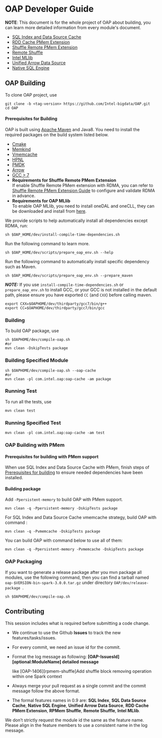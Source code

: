 # OAP Developer Guide

**NOTE**: This document is for the whole project of OAP about building, you can learn more detailed information from every module's  document.
* [SQL Index and Data Source Cache](../oap-cache/oap/docs/Developer-Guide.md)
* [RDD Cache PMem Extension](../oap-spark/README.md#compiling)
* [Shuffle Remote PMem Extension](../oap-shuffle/RPMem-shuffle/README.md#5-install-dependencies-for-shuffle-remote-pmem-extension)
* [Remote Shuffle](../oap-shuffle/remote-shuffle/README.md#build-and-deploy)
* [Intel MLlib](../oap-mllib/README.md)
* [Unified Arrow Data Source](../oap-data-source/arrow/README.md)
* [Native SQL Engine](../oap-native-sql/README.md)
## OAP Building

To clone OAP project, use
```shell script
git clone -b <tag-version> https://github.com/Intel-bigdata/OAP.git
cd OAP
```

#### Prerequisites for Building
OAP is built using [Apache Maven](http://maven.apache.org/) and Java8. You need to install the required packages on the build system listed below. 

- [Cmake](https://help.directadmin.com/item.php?id=494)
- [Memkind](https://github.com/memkind/memkind/tree/v1.10.1-rc2)
- [Vmemcache](https://github.com/pmem/vmemcache)
- [HPNL](https://github.com/Intel-bigdata/HPNL)
- [PMDK](https://github.com/pmem/pmdk)  
- [Arrow](https://github.com/Intel-bigdata/arrow)
- [GCC > 7](https://gcc.gnu.org/wiki/InstallingGCC)
- **Requirements for Shuffle Remote PMem Extension**  
If enable Shuffle Remote PMem extension with RDMA, you can refer to [Shuffle Remote PMem Extension Guide](../oap-shuffle/RPMem-shuffle/README.md) to configure and validate RDMA in advance.
- **Requirements for OAP MLlib**  
To enable OAP MLlib, you need to install oneDAL and oneCLL, they can be downloaded and install from [here](https://software.intel.com/content/www/us/en/develop/tools/oneapi.html). 

We provide scripts to help automatically install all dependencies except RDMA, run:
```shell script
sh $OAP_HOME/dev/install-compile-time-dependencies.sh
```

Run the following command to learn more.

```shell script
sh $OAP_HOME/dev/scripts/prepare_oap_env.sh --help
```

Run the following command to automatically install specific dependency such as Maven.

```shell script
sh $OAP_HOME/dev/scripts/prepare_oap_env.sh --prepare_maven
```

***NOTE:*** If you use `install-compile-time-dependencies.sh` or `prepare_oap_env.sh` to install GCC, or your GCC is not installed in the default path, please ensure you have exported `CC` (and `CXX`) before calling maven.
```shell script
export CXX=$OAPHOME/dev/thirdparty/gcc7/bin/g++
export CC=$OAPHOME/dev/thirdparty/gcc7/bin/gcc
```

### Building

To build OAP package, use
```shell script
sh $OAPHOME/dev/compile-oap.sh
#or
mvn clean -DskipTests package
```

### Building Specified Module
```shell script
sh $OAPHOME/dev/compile-oap.sh --oap-cache
#or
mvn clean -pl com.intel.oap:oap-cache -am package
```

### Running Test

To run all the tests, use
```shell script
mvn clean test
```

### Running Specified Test
```shell script
mvn clean -pl com.intel.oap:oap-cache -am test

```

### OAP Building with PMem

#### Prerequisites for building with PMem support

When use SQL Index and Data Source Cache with PMem, finish steps of [Prerequisites for building](#Prerequisites-for-building) to ensure needed dependencies have been installed.

#### Building package
Add `-Ppersistent-memory` to build OAP with PMem support. 
```shell script
mvn clean -q -Ppersistent-memory -DskipTests package
```
For SQL Index and Data Source Cache vmemcache strategy, build OAP with command :
```shell script
mvn clean -q -Pvmemcache -DskipTests package
```
You can build OAP with command below to use all of them:
```shell script
mvn clean -q -Ppersistent-memory -Pvmemcache -DskipTests package
```


### OAP Packaging 

If you want to generate a release package after you mvn package all modules, use the following command, then you can find a tarball named `oap-$VERSION-bin-spark-3.0.0.tar.gz` under directory `OAP/dev/release-package `.
```shell script
sh $OAPHOME/dev/compile-oap.sh
```
## Contributing
This session includes what is required before submitting a code change.

- We continue to use the Github **Issues** to track the new features/tasks/issues.​

- For every commit, we need an issue id for the commit. ​

- Format the log message as following: **[OAP-IssuesId][optional:ModuleName] detailed message**​ 

  like [OAP-1406][rpmem-shuffle]Add shuffle block removing operation within one Spark context 

- Always merge your pull request as a single commit and the commit message follow the above format.​

- The formal features names in 0.9 are: **SQL Index**, **SQL Data Source Cache**, **Native SQL Engine**, **Unified Arrow Data Source**, **RDD Cache PMem Extension**, **RPMem Shuffle**, **Remote Shuffle**, **Intel MLlib**.

We don’t strictly request the module id the same as the feature name. Please align in the feature members to use a consistent name in the log message.​
